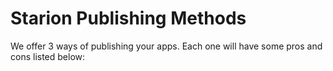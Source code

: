 # Starion Publishing Methods

We offer 3 ways of publishing your apps. Each one will have some pros and cons listed below:
